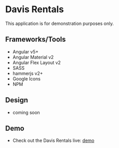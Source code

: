 # Davis Rentals
This application is for demonstration purposes only. 

## Frameworks/Tools
- Angular v5+
- Angular Material v2
- Angular Flex Layout v2
- SASS
- hammerjs v2+
- Google Icons
- NPM

## Design
- coming soon

## Demo
- Check out the Davis Rentals live: [demo](http://davis.rentals/)
